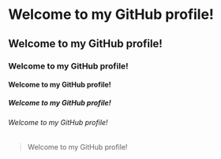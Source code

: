 # Welcome to my GitHub profile!
## Welcome to my GitHub profile!
### Welcome to my GitHub profile!
#### Welcome to my GitHub profile!
##### Welcome to my GitHub profile!
###### Welcome to my GitHub profile!
> Welcome to my GitHub profile!
